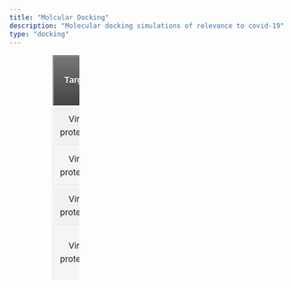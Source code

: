 ```yaml
---
title: "Molcular Docking"
description: "Molecular docking simulations of relevance to covid-19"
type: "docking"
---
```


<style>
.blur-non-hovered body {
  background: #fafafa;
  color: #444;
  font: 100%/30px 'Helvetica Neue', helvetica, arial, sans-serif;
  text-shadow: 0 1px 0 #fff;
  margin-left: auto;
  margin-right: auto;
  margin: auto;
  text-align: center;
}

.blur-non-hovered strong {
  font-weight: bold;
}

.blur-non-hovered em {
  font-style: italic;
}

.blur-non-hovered table {
  background: #f5f5f5;
  border-collapse: separate;
  box-shadow: inset 0 1px 0 #fff;
  font-size: 15px;
  line-height: 24px;
  margin: auto;
  margin-left: auto;
  margin-right: auto;
  text-align: center;
  width: 10%;
}

.blur-non-hovered th {
  background: linear-gradient(#777, #444);
  border-left: 1px solid #555;
  border-right: 1px solid #777;
  border-top: 1px solid #555;
  border-bottom: 1px solid #333;
  box-shadow: inset 0 1px 0 #999;
  color: #fff;
  font-weight: bold;
  padding: 20px 20px 20px 20px;
  position: relative;
  text-shadow: 0 1px 0 #000;
}

.blur-non-hovered th:after {
  background: linear-gradient(rgba(255,255,255,0), rgba(255,255,255,.08));
  content: '';
  display: block;
  margin: auto;
  position: relative;
}

.blur-non-hovered th:first-child {
  border-left: 1px solid #777;
  box-shadow: inset 1px 1px 0 #999;
}

.blur-non-hovered th:last-child {
  box-shadow: inset -1px 1px 0 #999;
}

.blur-non-hovered td {
  border-right: 1px solid #fff;
  border-left: 1px solid #e8e8e8;
  border-top: 1px solid #fff;
  border-bottom: 1px solid #e8e8e8;
  padding: 10px 10px 10px 10px;
  position: relative;
  transition: all 300ms;
}

.blur-non-hovered td:first-child {
  box-shadow: inset 1px 0 0 #fff;
}

.blur-non-hovered td:last-child {
  border-right: 1px solid #e8e8e8;
  box-shadow: inset -1px 0 0 #fff;
}

.blur-non-hovered tr:nth-child(odd) td {
  background: #f1f1f1;
}

.blur-non-hovered tr:last-of-type td {
  box-shadow: inset 0 -1px 0 #fff;
}

.blur-non-hovered tr:last-of-type td:first-child {
  box-shadow: inset 1px -1px 0 #fff;
}

.blur-non-hovered tr:last-of-type td:last-child {
  box-shadow: inset -1px -1px 0 #fff;
}

.blur-non-hovered tbody:hover td {
  color: transparent;
  text-shadow: 0 0 3px #aaa;
}

.blur-non-hovered tbody:hover tr:hover td {
  color: #444;
  text-shadow: 0 1px 0 #fff;
}

.blur-non-hovered center {
    width:100%; 
    margin-left:-30%; 
    margin-right:0%;
}

</style>

<div class="ox-hugo-table blur-non-hovered table-nocaption">
<div></div>

<center>

|     Target          | PDB-IDs | Software | Ligand       | Receptor  | Salinity (M)          | Temp (K)    | Pressure (atm) | Download          | Author                 | References |
|:-------------------:|:-------:|:--------:|:-----------------:|:--------:|:---------------------:|:-----------:|:--------------:|:-----------------:|:----------------------:|:----------:|
| Viral protease      | [6LU7](https://www.rcsb.org/structure/6LU7)    | NPT      | AMBER99, TIP3P    | Water    | 0.1                   | 300         |    1           | Trajectory, Files | Daniel T. Crawford     | ref [1][2] |
| Viral protease      | [6LU7](https://www.rcsb.org/structure/6LU7)    | NVE      | GROMOS53a6, SPC   | Water    | 0.15                  | N/A         |    N/A         | Trajectory, Files | Levi Naden             |  ref       |
| Viral protease      | [6LU7](https://www.rcsb.org/structure/6LU7)    | NPT      | GAFF              | Implicit | 0.2                   | 300         |    1           | [Trajectory](google.com), [Files](googlg.ecom) | Samuel Ellis           |  ref       |
| Viral protease      | [6LU7](https://www.rcsb.org/structure/6LU7)    | NVT      | CHARMM36, TIP4P   | Water    |0.1                    | 310         |    N/A         | [Files](google.com)             | Andrew Abi-Mansour     | ref [3]    |

</center>

</div>
